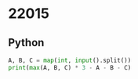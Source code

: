 # 22015

## Python

```python
A, B, C = map(int, input().split())
print(max(A, B, C) * 3 - A - B - C)
```
